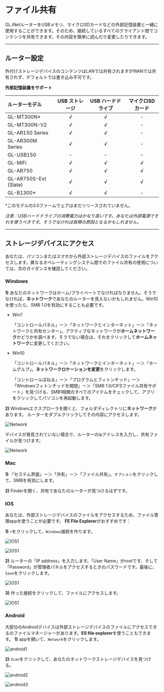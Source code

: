 # ファイル共有


GL.iNetルーターをUSBメモリ、マイクロSDカードなどの外部記憶装置と一緒に使用することができます。そのため、接続しているすべてのクライアント間でコンテンツを共有できます。その内容を簡単に読んだり変更したりできます。


---



## ルーター設定

 外付けストレージデバイスのコンテンツはLANでは共有されますがWANでは共有されず、デフォルトでは書き込み不可です。

**外部記憶装置をサポート**


| ルーターモデル | USB ストレージ | USB ハードドライブ | マイクロSDカード |
| :----------- | :-------: | :---: | :---: |
| GL-MT300N*   |  √  | √ | - |
| GL-MT300N-V2 |     √     |    √ | - |
| GL-AR150 Series | √ | √ | - |
| GL-AR300M Series | √ | √ | - |
| GL-USB150 | - | - | - |
| GL-MiFi | √ | √ | √ |
| GL-AR750 | √ | √ | √ |
| GL-AR750S-Ext (Slate) | √ | √ | √ |
| GL-B1300* | √ | √ | - |

*このモデルの3.0ファームウェアはまだリリースされていません。

*注意：USBハードドライブの消費電力はかなり高いです。あなたは外部電源でそれを使うべきです。そうでなければ故障の原因となるかもしれません。*

---



## ストレージデバイスにアクセス

あなたは、パソコンまたはスマホから外部ストレージデバイスのファイルをアクセスします。異なるオペレーティングシステム間でのファイル共有の使用については、次のガイダンスを確認してください。


### Windows

**1)** あなたのネットワークはホーム/プライベートでなければなりません。そうでなければ、**ネットワーク**であなたのルーターを見えないかもしれません。Win10を使ったら、SMB 1.0を有効にすることも必要です。

- Win7

  「コントロールパネル」ー＞「ネットワークとインターネット」ー＞「ネットワークと共有センター」。アクティブなネットワークが**ホームネットワーク**かどうかを調べます。そうでない場合は、それをクリックして**ホームネットワーク**に変更してください。

- Win10

  「コントロールパネル」ー＞「ネットワークとインターネット」ー＞「ホームグルプ」。**ネットワークロケーションを変更**をクリックします。

  「コントロールぱねる」ー＞「プログラムとフィトンチッド」ー＞「Windowsフィトンチッドを開閉」ー＞「SMB 1.0/CIFSファイル共有サポート」を見つける、SMB1相関のすべてのアイテムをチェックして、アプリをクリックしてパソコンを再起動します。



**2)** Windowsエクスプローラを開くと、フォルダディレクトリに**ネットワーク**があります。 ルーターをダブルクリックしてその内容にアクセスします。

![Network](https://static.gl-inet.com/docs/en/3/tutorials/file_sharing/network.jpg)

デバイスが発見されていない場合で、ルーターのipアドレスを入力し、共有ファイルが見つけます。

![Network](https://static.gl-inet.com/docs/jp/3/app/file_sharing/network1.png)



### Mac

**1)** 「セステム界面」ー＞「共有」ー＞「ファイル共有」。`オプション`をクリックして、SMBを有効にします。


**2)** Finderを開く、共有であなたのルーターが見つけるはずです。


### IOS

あなたは、外部ストレージデバイスのファイルをアクセスするため、ファイル管理appを使うことが必要です。
**FE File Explorer**がおすすめです：

**1)** `+`をクリックして、`Windows`接続を作ります。

![IOS1](https://static.gl-inet.com/docs/en/3/tutorials/file_sharing/ios11.jpg)



![IOS1](https://static.gl-inet.com/docs/en/3/tutorials/file_sharing/ios12.jpg)

**2)** ルーターの「IP address」を入力します。「User Name」がrootです、そして「Password」が管理者パネルをアクセスするときのパスワードです。最後に、`Save`をクリックします。

![IOS1](https://static.gl-inet.com/docs/en/3/tutorials/file_sharing/ios13.jpg)

**3)** 作った接続をクリックして、ファイルにアクセスします。

![IOS1](https://static.gl-inet.com/docs/en/3/tutorials/file_sharing/ios14.jpg)



### Android

大部分のAndroidデバイスは外部ストレージデバイスのファイルにアクセスできるのファイルマネージャーがあります。**ES file explorer**を使うこともできます。
**1)** appを開いて、`Network`をクリックします。

![android1](https://static.gl-inet.com/docs/en/3/tutorials/file_sharing/android1.jpg)

**2)** `Scan`をクリックして、あなたのネットワークストレージデバイスを見つける。

![android2](https://static.gl-inet.com/docs/en/3/tutorials/file_sharing/android2.jpg)

![android3](https://static.gl-inet.com/docs/en/3/tutorials/file_sharing/android3.jpg)
